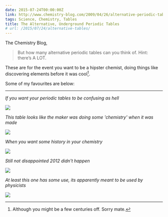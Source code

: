 ```yaml
---
date: 2015-07-24T00:00:00Z
link: http://www.chemistry-blog.com/2009/04/26/alternative-periodic-tables/
tags: Science, Chemistry, Tables
title: The Alternative, Underground Periodic Tables
# url: /2015/07/24/alternative-tables/
---
```


The Chemistry Blog,

> But how many alternative periodic tables can you think of.  Hint: there’s A LOT. 

These are for the event you want to be a hipster chemist, doing things like discovering elements before it was cool[^1].

Some of my favourites are below:

<hr>

*If you want your periodic tables to be confusing as hell*
<div class="image">
  
<img src="https://upload.wikimedia.org/wikipedia/commons/thumb/c/ce/Elementspiral_%28polyatomic%29.svg/800px-Elementspiral_%28polyatomic%29.svg.png">

</div>

*This table looks like the maker was doing some 'chemistry' when it was made*
<div class="image">

<img src="https://upload.wikimedia.org/wikipedia/commons/thumb/1/12/The_Ring_Of_Periodic_Elements_%28TROPE%29.png/800px-The_Ring_Of_Periodic_Elements_%28TROPE%29.png">

</div>

*When you want some history in your chemistry*
<div class="image">
  
<img src="https://upload.wikimedia.org/wikipedia/commons/thumb/8/8c/Periodic_system_Pyramid_format.svg/800px-Periodic_system_Pyramid_format.svg.png">

</div>

*Still not disappointed 2012 didn't happen*
<div class="image">
  
<img src="/images/mayan.jpg">

</div>

*At least this one has some use, its apparently meant to be used by physicists*
<div class="image">
  
<img src="/images/physics.jpg">

</div>

[^1]: Although you might be a few centuries off. Sorry mate.
